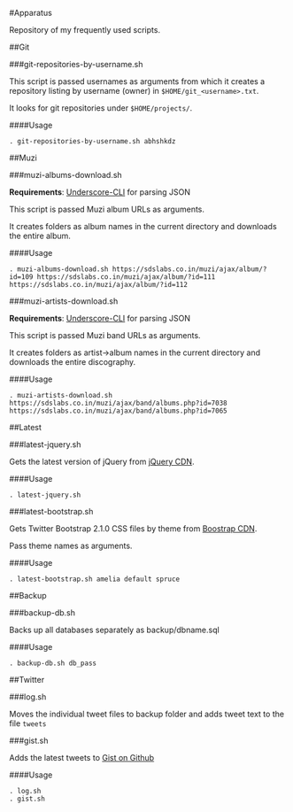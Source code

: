 #Apparatus

Repository of my frequently used scripts.

##Git

###git-repositories-by-username.sh

This script is passed usernames as arguments from which it creates a repository listing by username (owner) in `$HOME/git_<username>.txt`.

It looks for git repositories under `$HOME/projects/`.

####Usage

	. git-repositories-by-username.sh abhshkdz

##Muzi

###muzi-albums-download.sh

**Requirements**: [Underscore-CLI](https://github.com/ddopson/underscore-cli) for parsing JSON

This script is passed Muzi album URLs as arguments.

It creates folders as album names in the current directory and downloads the entire album.

####Usage

	. muzi-albums-download.sh https://sdslabs.co.in/muzi/ajax/album/?id=109 https://sdslabs.co.in/muzi/ajax/album/?id=111 https://sdslabs.co.in/muzi/ajax/album/?id=112

###muzi-artists-download.sh

**Requirements**: [Underscore-CLI](https://github.com/ddopson/underscore-cli) for parsing JSON

This script is passed Muzi band URLs as arguments.

It creates folders as artist->album names in the current directory and downloads the entire discography.

####Usage

	. muzi-artists-download.sh https://sdslabs.co.in/muzi/ajax/band/albums.php?id=7038 https://sdslabs.co.in/muzi/ajax/band/albums.php?id=7065

##Latest

###latest-jquery.sh

Gets the latest version of jQuery from [jQuery CDN](http://code.jquery.com/).

####Usage

    . latest-jquery.sh

###latest-bootstrap.sh

Gets Twitter Bootstrap 2.1.0 CSS files by theme from [Boostrap CDN](http://www.bootstrapcdn.com/).

Pass theme names as arguments.

####Usage

    . latest-bootstrap.sh amelia default spruce

##Backup

###backup-db.sh

Backs up all databases separately as backup/dbname.sql

####Usage
    
    . backup-db.sh db_pass

##Twitter

###log.sh

Moves the individual tweet files to backup folder and adds tweet text to the file `tweets`

###gist.sh

Adds the latest tweets to [Gist on Github](https://gist.github.com/4151814)

####Usage

    . log.sh
    . gist.sh
